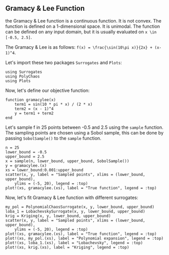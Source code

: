 ## Gramacy & Lee Function

the Gramacy & Lee function is a continuous function. It is not convex. The function is defined on a 1-dimensional space. It is unimodal. The function can be defined on any input domain, but it is usually evaluated on
``x \in [-0.5, 2.5]``.

The Gramacy & Lee is as follows:
``f(x) = \frac{\sin(10\pi x)}{2x} + (x-1)^4``.

Let's import these two packages `Surrogates` and `Plots`:

```@example gramacylee1D
using Surrogates
using PolyChaos
using Plots
```

Now, let's define our objective function:

```@example gramacylee1D
function gramacylee(x)
    term1 = sin(10 * pi * x) / (2 * x)
    term2 = (x - 1)^4
    y = term1 + term2
end
```

Let's sample f in 25 points between -0.5 and 2.5 using the `sample` function. The sampling points are chosen using a Sobol sample, this can be done by passing `SobolSample()` to the `sample` function.

```@example gramacylee1D
n = 25
lower_bound = -0.5
upper_bound = 2.5
x = sample(n, lower_bound, upper_bound, SobolSample())
y = gramacylee.(x)
xs = lower_bound:0.001:upper_bound
scatter(x, y, label = "Sampled points", xlims = (lower_bound, upper_bound),
    ylims = (-5, 20), legend = :top)
plot!(xs, gramacylee.(xs), label = "True function", legend = :top)
```

Now, let's fit Gramacy & Lee function with different surrogates:

```@example gramacylee1D
my_pol = PolynomialChaosSurrogate(x, y, lower_bound, upper_bound)
loba_1 = LobachevskySurrogate(x, y, lower_bound, upper_bound)
krig = Kriging(x, y, lower_bound, upper_bound)
scatter(x, y, label = "Sampled points", xlims = (lower_bound, upper_bound),
    ylims = (-5, 20), legend = :top)
plot!(xs, gramacylee.(xs), label = "True function", legend = :top)
plot!(xs, my_pol.(xs), label = "Polynomial expansion", legend = :top)
plot!(xs, loba_1.(xs), label = "Lobachevsky", legend = :top)
plot!(xs, krig.(xs), label = "Kriging", legend = :top)
```
